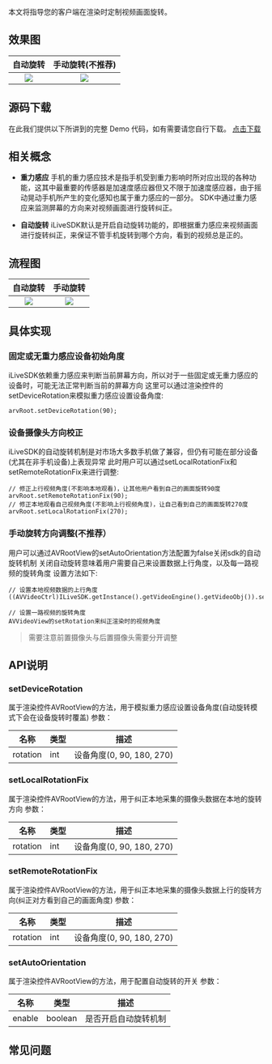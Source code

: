 ﻿本文将指导您的客户端在渲染时定制视频画面旋转。


## 效果图

自动旋转|手动旋转(不推荐)
:--:|:--:
![](https://main.qcloudimg.com/raw/239ac5d777dea1794a0fb2781ddfb613.png)|![](https://main.qcloudimg.com/raw/6b83429ef689de815384f08c66e35295.png)

## 源码下载
在此我们提供以下所讲到的完整 Demo 代码，如有需要请您自行下载。 
[点击下载](http://dldir1.qq.com/hudongzhibo/ILiveSDK/Demo/Android/Demo_CollectRotation.rar)

## 相关概念
- **重力感应**
手机的重力感应技术是指手机受到重力影响时所对应出现的各种功能，这其中最重要的传感器是加速度感应器但又不限于加速度感应器，由于摇动晃动手机所产生的变化感知也属于重力感应的一部分。
SDK中通过重力感应来监测屏幕的方向来对视频画面进行旋转纠正。

- **自动旋转**
iLiveSDK默认是开启自动旋转功能的，即根据重力感应来视频画面进行旋转纠正，来保证不管手机旋转到哪个方向，看到的视频总是正的。

## 流程图

自动旋转|手动旋转
:--:|:--:
![](https://main.qcloudimg.com/raw/0789cd93835995b7b9978de8eb5abb25.png)|![](https://main.qcloudimg.com/raw/a01b09900ef8323e4b9e08c1473f5927.png)

## 具体实现

### 固定或无重力感应设备初始角度
iLiveSDK依赖重力感应来判断当前屏幕方向，所以对于一些固定或无重力感应的设备时，可能无法正常判断当前的屏幕方向
这里可以通过渲染控件的setDeviceRotation来模拟重力感应设置设备角度:
```
arvRoot.setDeviceRotation(90);
```
### 设备摄像头方向校正
iLiveSDK的自动旋转机制是对市场大多数手机做了兼容，但仍有可能在部分设备(尤其在非手机设备)上表现异常
此时用户可以通过setLocalRotationFix和setRemoteRotationFix来进行调整:
```
// 修正上行视频角度(不影响本地观看)，让其他用户看到自己的画面旋转90度
arvRoot.setRemoteRotationFix(90);
// 修正本地观看自己视频角度(不影响上行视频角度)，让自己看到自己的画面旋转270度
arvRoot.setLocalRotationFix(270);
```

### 手动旋转方向调整(不推荐）
用户可以通过AVRootView的setAutoOrientation方法配置为false关闭sdk的自动旋转机制
关闭自动旋转意味着用户需要自己来设置数据上行角度，以及每一路视频的旋转角度
设置方法如下:
```
// 设置本地视频数据的上行角度
((AVVideoCtrl)ILiveSDK.getInstance().getVideoEngine().getVideoObj()).setRotation(90);

// 设置一路视频的旋转角度
AVVideoView的setRotation来纠正渲染时的视频角度
```

> 需要注意前置摄像头与后置摄像头需要分开调整

## API说明

### setDeviceRotation
属于渲染控件AVRootView的方法，用于模拟重力感应设置设备角度(自动旋转模式下会在设备旋转时覆盖)
参数：

|名称|类型|描述|
|--|--|--|
|rotation|int|设备角度(0, 90, 180, 270)|

### setLocalRotationFix
属于渲染控件AVRootView的方法，用于纠正本地采集的摄像头数据在本地的旋转方向
参数：

|名称|类型|描述|
|--|--|--|
|rotation|int|设备角度(0, 90, 180, 270)|


### setRemoteRotationFix
属于渲染控件AVRootView的方法，用于纠正本地采集的摄像头数据上行的旋转方向(纠正对方看到自己的画面角度)
参数：

|名称|类型|描述|
|--|--|--|
|rotation|int|设备角度(0, 90, 180, 270)|


### setAutoOrientation
属于渲染控件AVRootView的方法，用于配置自动旋转的开关
参数：

|名称|类型|描述|
|--|--|--|
|enable|boolean|是否开启自动旋转机制|

## 常见问题
